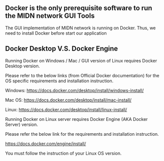 Docker is the only prerequisite software to run the MIDN network GUI Tools
------------

The GUI implementation of MIDN network is running on Docker. Thus, we need to install Docker before start our application


Docker Desktop V.S. Docker Engine 
------------

Running Docker on Windows / Mac / GUI version of Linux requires Docker Desktop version.

Please refer to the below links (from Official Docker documentation) for the OS specific requirements and installation instruction.

Windows:  https://docs.docker.com/desktop/install/windows-install/

Mac OS:  https://docs.docker.com/desktop/install/mac-install/

Linux:  https://docs.docker.com/desktop/install/linux-install/

Running Docker on Linux server requires Docker Engine (AKA Docker Server) version.

Please refer the below link for the requirements and installation instruction.

https://docs.docker.com/engine/install/ 

You must follow the instruction of your Linux OS version.  


